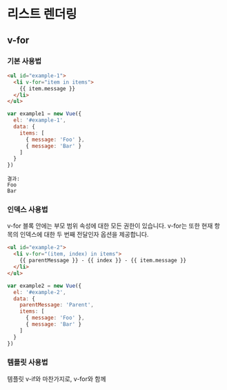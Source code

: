 # 리스트 렌더링

## v-for

### 기본 사용법
```HTML
<ul id="example-1">
  <li v-for="item in items">
    {{ item.message }}
  </li>
</ul>
```
```JAVASCRIPT
var example1 = new Vue({
  el: '#example-1',
  data: {
    items: [
      { message: 'Foo' },
      { message: 'Bar' }
    ]
  }
})
```
```
결과:
Foo
Bar
```

### 인덱스 사용법
v-for 블록 안에는 부모 범위 속성에 대한 모든 권한이 있습니다. v-for는 또한 현재 항목의 인덱스에 대한 두 번째 전달인자 옵션을 제공합니다.
```HTML
<ul id="example-2">
  <li v-for="(item, index) in items">
    {{ parentMessage }} - {{ index }} - {{ item.message }}
  </li>
</ul>
```
```JAVASCRIPT
var example2 = new Vue({
  el: '#example-2',
  data: {
    parentMessage: 'Parent',
    items: [
      { message: 'Foo' },
      { message: 'Bar' }
    ]
  }
})
```

### 템플릿 사용법
템플릿 v-if와 마찬가지로, v-for와 함께 <template> 태그를 사용하여 여러 엘리먼트의 블럭을 렌더링 할 수 있습니다. 예를 들어,
```HTML
<ul>
  <template v-for="item in items">
    <li>{{ item.msg }}</li>
    <li class="divider"></li>
  </template>
</ul>
```

### 객체 렌더링
v-for를 사용하여 객체의 속성을 반복할 수도 있습니다.
```HTML
<ul id="repeat-object" class="demo">
  <li v-for="value in object">
    {{ value }}
  </li>
</ul>
```
```JAVASCRIPT
new Vue({
  el: '#repeat-object',
  data: {
    object: {
      firstName: 'John',
      lastName: 'Doe',
      age: 30
    }
  }
})
```

### 정수 Range
v-for는 정수를 사용할 수 있습니다. 이 경우 템플릿을 여러번 반복 합니다.
```HTML
<div>
  <span v-for="n in 10">{{ n }}</span>
</div>
```

## 컴포넌트에 사용하는 v-for
일반 엘리먼트 처럼 사용자 정의 컴포넌트에서 v-for를 직접 사용할 수 있습니다.
```HTML
<my-component v-for="item in items" :key="item.id"></my-component>
```
2.2.0버전 이후로, v-for를 사용할 때 key가 반드시 있어야 합니다.

그러나 컴포넌트에서는 그 범위가 분리되어 있기 때문에 컴포넌트에 데이터를 자동으로 전달하지 않습니다. 반복된 데이터를 컴포넌트를 전달하려면 props를 사용해야 합니다.
```HTML
<my-component
  v-for="(item, index) in items"
  v-bind:item="item"
  v-bind:index="index"
  v-bind:key="item.id">
</my-component>
```

컴포넌트에 item을 자동으로 주입하지 않는 이유는 컴포넌트가 v-for 작동 방식과 밀접하게 결합되기 때문입니다. 데이터의 출처를 명시적으로 표현하면 다른 상황에서는 컴포넌트를 재사용할 수 있습니다.

간단한 할일 목록 예제를 보겠습니다.
```HTML
<div id="todo-list-example">
  <input
    v-model="newTodoText"
    v-on:keyup.enter="addNewTodo"
    placeholder="Add a todo"
  >
  <ul>
    <li
      is="todo-item"
      v-for="(todo, index) in todos"
      v-bind:key="todo"
      v-bind:title="todo"
      v-on:remove="todos.splice(index, 1)"
    ></li>
  </ul>
</div>
```
```JAVASCRIPT
Vue.component('todo-item', {
  template: `
    <li>
      {{ title }}
      <button v-on:click="$emit('remove')">X</button>
    </li>
  `,
  props: ['title']
})
new Vue({
  el: '#todo-list-example',
  data: {
    newTodoText: '',
    todos: [
      'Do the dishes',
      'Take out the trash',
      'Mow the lawn'
    ]
  },
  methods: {
    addNewTodo: function () {
      this.todos.push(this.newTodoText)
      this.newTodoText = ''
    }
  }
})
```

## 배열 변경 감지
- 배열에 특정 이벤트에 트리거를 바인딩할 수 있습니다.

Vue는 감시중인 배열의 변이 메소드를 래핑하여 뷰 갱신을 트리거합니다. 래핑된 메소드는 다음과 같습니다.

- push()
- pop()
- shift()
- unshift()
- splice()
- sort()
- reverse()

콘솔을 열고 이전 예제의 items 배열로 변이 메소드를 호출하여 재생할 수 있습니다. 예: example1.items.push({ message: 'Baz' })

## 배열 대체

이름에서 알 수 있듯 변이 메소드는 호출된 원본 배열을 변형합니다. 이와 비교하여 변형을 하지 않는 방법도 있습니다. 바로 filter(), concat() 와 slice() 입니다. 이 방법을 사용하면 원본 배열을 변형하지 않고 항상 새 배열을 반환합니다. 변형이 없는 방법으로 작업할 때 이전 배열을 새 배열로 바꿀 수 있습니다.
```javascript
example1.items = example1.items.filter(function (item) {
  return item.message.match(/Foo/)
})
```
이렇게 하면 Vue가 기존 DOM을 버리고 전체 목록을 다시 렌더링 한다고 생각할 수 있습니다. 다행히도, 그렇지는 않습니다. Vue는 DOM 요소 재사용을 극대화하기 위해 몇가지 똑똑한 구현을 하므로 배열을 겹치는 객체가 포함된 다른 배열로 대체하여 효율적입니다.

## 주의 사항
JavaScript의 제한으로 인해 Vue는 배열에 대해 다음과 같은 변경 사항을 감지할 수 없습니다.

인덱스로 배열에 있는 항목을 직접 설정하는 경우, 예: vm.items[indexOfItem] = newValue

배열 길이를 수정하는 경우, 예: vm.items.length = newLength

주의 사항 중 1번을 극복하기 위해 다음 두 경우 모두 vm.items[indexOfItem] = newValue 와 동일하게 수행하며, 반응형 시스템에서도 상태 변경을 트리거 합니다.

```javascript
// Vue.set
Vue.set(example1.items, indexOfItem, newValue)
// Array.prototype.splice
example1.items.splice(indexOfItem, 1, newValue)
주의 사항 중 2번을 극복하기 위해 splice를 사용해야 합니다.
example1.items.splice(newLength)
```


## 필터링 / 정렬 된 결과 표시하기

때로 원본 데이터를 실제로 변경하거나 재설정하지 않고 배열의 필터링 된 버전이나 정렬된 버전을 표시해야 할 필요가 있습니다. 이 경우 필터링 된 배열이나 정렬된 배열을 반환하는 계산된 속성을 만들 수 있습니다.
예:
```javascript
<li v-for="n in evenNumbers">{{ n }}</li>
data: {
  numbers: [ 1, 2, 3, 4, 5 ]
},
computed: {
  evenNumbers: function () {
    return this.numbers.filter(function (number) {
      return number % 2 === 0
    })
  }
}
```
계산된 속성을 실행할 수 없는 상황(예: 중첩 된 v-for 루프 내부)에서는 다음 방법을 사용할 수 있습니다.
```javascript
<li v-for="n in even(numbers)">{{ n }}</li>
data: {
  numbers: [ 1, 2, 3, 4, 5 ]
},
methods: {
  even: function (numbers) {
    return numbers.filter(function (number) {
      return number % 2 === 0
    })
  }
}
```
